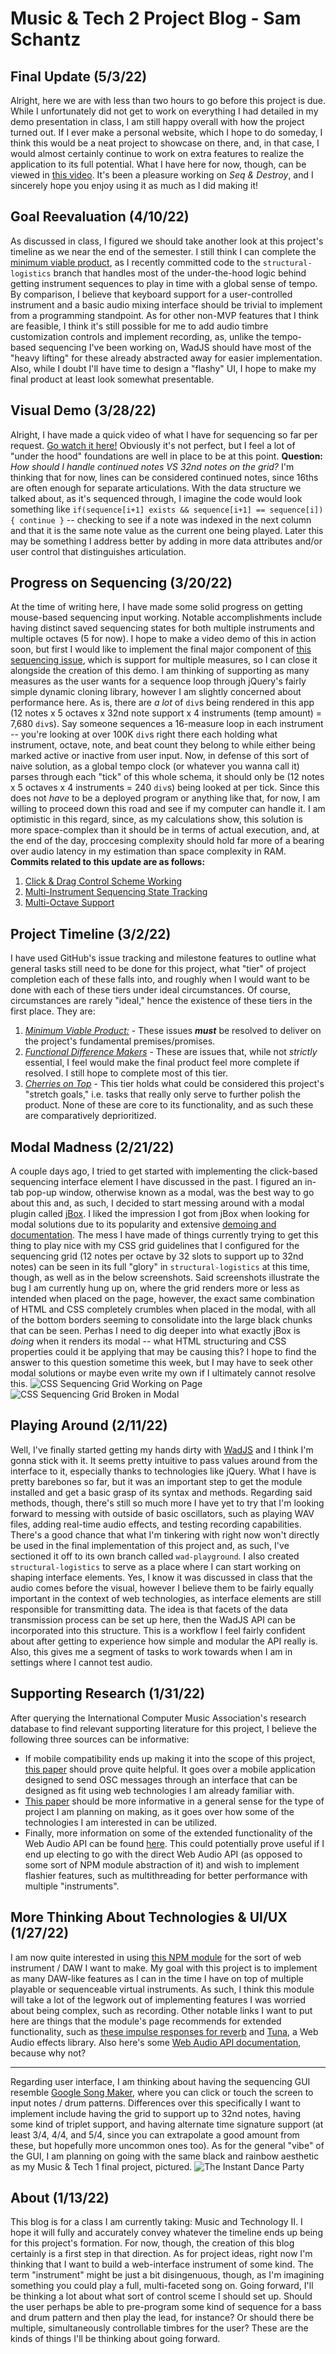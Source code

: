 # Music & Tech 2 Project Blog - Sam Schantz

## Final Update (5/3/22)
Alright, here we are with less than two hours to go before this project is due. While I unfortunately did not get to work on everything I had detailed in my demo presentation in class, I am still happy overall with how the project turned out. If I ever make a personal website, which I hope to do someday, I think this would be a neat project to showcase on there, and, in that case, I would almost certainly continue to work on extra features to realize the application to its full potential. What I have here for now, though, can be viewed in [this video](https://www.youtube.com/watch?v=89MxVTRuwJQ). It's been a pleasure working on *Seq & Destroy*, and I sincerely hope you enjoy using it as much as I did making it!

## Goal Reevaluation (4/10/22)
As discussed in class, I figured we should take another look at this project's timeline as we near the end of the semester. I still think I can complete the [minimum viable product](https://github.com/schans2/MT2/milestone/1), as I recently committed code to the `structural-logistics` branch that handles most of the under-the-hood logic behind getting instrument sequences to play in time with a global sense of tempo. By comparison, I believe that keyboard support for a user-controlled instrument and a basic audio mixing interface should be trivial to implement from a programming standpoint. As for other non-MVP features that I think are feasible, I think it's still possible for me to add audio timbre customization controls and implement recording, as, unlike the tempo-based sequencing I've been working on, WadJS should have most of the "heavy lifting" for these already abstracted away for easier implementation. Also, while I doubt I'll have time to design a "flashy" UI, I hope to make my final product at least look somewhat presentable.

## Visual Demo (3/28/22)
Alright, I have made a quick video of what I have for sequencing so far per request. [Go watch it here!](https://www.youtube.com/watch?v=hla3Fi7SIHA) Obviously it's not perfect, but I feel a lot of "under the hood" foundations are well in place to be at this point. **Question:** *How should I handle continued notes VS 32nd notes on the grid?* I'm thinking that for now, lines can be considered continued notes, since 16ths are often enough for separate articulations. With the data structure we talked about, as it's sequenced through, I imagine the code would look something like `if(sequence[i+1] exists && sequence[i+1] == sequence[i]) { continue }` -- checking to see if a note was indexed in the next column and that it is the same note value as the current one being played. Later this may be something I address better by adding in more data attributes and/or user control that distinguishes articulation.

## Progress on Sequencing (3/20/22)
At the time of writing here, I have made some solid progress on getting mouse-based sequencing input working. Notable accomplishments include having distinct saved sequencing states for both multiple instruments and multiple octaves (5 for now). I hope to make a video demo of this in action soon, but first I would like to implement the final major component of [this sequencing issue](https://github.com/schans2/MT2/issues/1), which is support for multiple measures, so I can close it alongside the creation of this demo. I am thinking of supporting as many measures as the user wants for a sequence loop through jQuery's fairly simple dynamic cloning library, however I am slightly concerned about performance here. As is, there are *a lot* of `div`s being rendered in this app (12 notes x 5 octaves x 32nd note support x 4 instruments (temp amount) = 7,680 `div`s). Say someone sequences a 16-measure loop in each instrument -- you're looking at over 100K `div`s right there each holding what instrument, octave, note, and beat count they belong to while either being marked active or inactive from user input. Now, in defense of this sort of naive solution, as a global tempo clock (or whatever you wanna call it) parses through each "tick" of this whole schema, it should only be (12 notes x 5 octaves x 4 instruments = 240 `div`s) being looked at per tick. Since this does not *have* to be a deployed program or anything like that, for now, I am willing to proceed down this road and see if my computer can handle it. I am optimistic in this regard, since, as my calculations show, this solution is more space-complex than it should be in terms of actual execution, and, at the end of the day, proccesing complexity should hold far more of a bearing over audio latency in my estimation than space complexity in RAM.
**Commits related to this update are as follows:**
1. [Click & Drag Control Scheme Working](https://github.com/schans2/MT2/commit/d16f1ff50171b196d1d89c9796df4b4227e4149c)
2. [Multi-Instrument Sequencing State Tracking](https://github.com/schans2/MT2/commit/88dde70a0f600cc83e5a90aab613b641365db339)
3. [Multi-Octave Support](https://github.com/schans2/MT2/commit/08361abc0d2a1f0dfe9c1926023812a9e21f057c)

## Project Timeline (3/2/22)
I have used GitHub's issue tracking and milestone features to outline what general tasks still need to be done for this project, what "tier" of project completion each of these falls into, and roughly when I would want to be done with each of these tiers under ideal circumstances. Of course, circumstances are rarely "ideal," hence the existence of these tiers in the first place. They are:
1. [*Minimum Viable Product:*](https://github.com/schans2/MT2/milestone/1) - These issues ***must*** be resolved to deliver on the project's fundamental premises/promises.
2. [*Functional Difference Makers*](https://github.com/schans2/MT2/milestone/2) - These are issues that, while not *strictly* essential, I feel would make the final product feel more complete if resolved. I still hope to complete most of this tier.
3. [*Cherries on Top*](https://github.com/schans2/MT2/milestone/3) - This tier holds what could be considered this project's "stretch goals," i.e. tasks that really only serve to further polish the product. None of these are core to its functionality, and as such these are comparatively deprioritized.

## Modal Madness (2/21/22)
A couple days ago, I tried to get started with implementing the click-based sequencing interface element I have discussed in the past. I figured an in-tab pop-up window, otherwise known as a modal, was the best way to go about this and, as such, I decided to start messing around with a modal plugin called [jBox](https://www.npmjs.com/package/jbox). I liked the impression I got from jBox when looking for modal solutions due to its popularity and extensive [demoing and documentation](https://stephanwagner.me/jBox). The mess I have made of things currently trying to get this thing to play nice with my CSS grid guidelines that I configured for the sequencing grid (12 notes per octave by 32 slots to support up to 32nd notes) can be seen in its full "glory" in `structural-logistics` at this time, though, as well as in the below screenshots. Said screenshots illustrate the bug I am currently hung up on, where the grid renders more or less as intended when placed on the page, however, the exact same combination of HTML and CSS completely crumbles when placed in the modal, with all of the bottom borders seeming to consolidate into the large black chunks that can be seen. Perhas I need to dig deeper into what exactly jBox is *doing* when it renders its modal -- what HTML structuring and CSS properties could it be applying that may be causing this? I hope to find the answer to this question sometime this week, but I may have to seek other modal solutions or maybe even write my own if I ultimately cannot resolve this. ![CSS Sequencing Grid Working on Page](/assets/blog/ScreenshotPageGrid.png "Working Grid on Page") ![CSS Sequencing Grid Broken in Modal](/assets/blog/ScreenshotModGrid.png "Broken Grid in Modal")

## Playing Around (2/11/22)
Well, I've finally started getting my hands dirty with [WadJS](https://www.npmjs.com/package/web-audio-daw) and I think I'm gonna stick with it. It seems pretty intuitive to pass values around from the interface to it, especially thanks to technologies like jQuery. What I have is pretty barebones so far, but it was an important step to get the module installed and get a basic grasp of its syntax and methods. Regarding said methods, though, there's still so much more I have yet to try that I'm looking forward to messing with outside of basic oscillators, such as playing WAV files, adding real-time audio effects, and testing recording capabilities. There's a good chance that what I'm tinkering with right now won't directly be used in the final implementation of this project and, as such, I've sectioned it off to its own branch called `wad-playground`.
I also created `structural-logistics` to serve as a place where I can start working on shaping interface elements. Yes, I know it was discussed in class that the audio comes before the visual, however I believe them to be fairly equally important in the context of web technologies, as interface elements are still responsible for transmitting data. The idea is that facets of the data transmission process can be set up here, then the WadJS API can be incorporated into this structure. This is a workflow I feel fairly confident about after getting to experience how simple and modular the API really is. Also, this gives me a segment of tasks to work towards when I am in settings where I cannot test audio.

## Supporting Research (1/31/22)
After querying the International Computer Music Association's research database to find relevant supporting literature for this project, I believe the following three sources can be informative:
- If mobile compatibility ends up making it into the scope of this project, [this paper](https://quod.lib.umich.edu/i/icmc/bbp2372.2011.086/1/--control-software-for-end-user-interface-programming?page=root;rgn=full+text;size=150;view=text) should prove quite helpful. It goes over a mobile application designed to send OSC messages through an interface that can be designed as fit using web technologies I am already familiar with.
- [This paper](https://quod.lib.umich.edu/i/icmc/bbp2372.2012.059/1/--real-time-web-technologies-in-the-networked-performance?page=root;rgn=full+text;size=150;view=text) should be more informative in a general sense for the type of project I am planning on making, as it goes over how some of the technologies I am interested in can be utilized.
- Finally, more information on some of the extended functionality of the Web Audio API can be found [here](https://quod.lib.umich.edu/i/icmc/bbp2372.2018.021/1/--audioworklet-the-future-of-web-audio?page=root;rgn=full+text;size=150;view=image). This could potentially prove useful if I end up electing to go with the direct Web Audio API (as opposed to some sort of NPM module abstraction of it) and wish to implement flashier features, such as multithreading for better performance with multiple "instruments".

## More Thinking About Technologies & UI/UX (1/27/22)
I am now quite interested in using [this NPM module](https://www.npmjs.com/package/web-audio-daw) for the sort of web instrument / DAW I want to make. My goal with this project is to implement as many DAW-like features as I can in the time I have on top of multiple playable or sequenceable virtual instruments. As such, I think this module will take a lot of the legwork out of implementing features I was worried about being complex, such as recording. Other notable links I want to put here are things that the module's page recommends for extended functionality, such as [these impulse responses for reverb](https://www.voxengo.com/impulses/) and [Tuna](https://github.com/Theodeus/tuna/wiki#the-nodes), a Web Audio effects library. Also here's some [Web Audio API documentation](https://developer.mozilla.org/en-US/docs/Web/API/Web_Audio_API/Using_Web_Audio_API), because why not?

_____

Regarding user interface, I am thinking about having the sequencing GUI resemble [Google Song Maker](https://musiclab.chromeexperiments.com/Song-Maker/), where you can click or touch the screen to input notes / drum patterns. Differences over this specifically I want to implement include having the grid to support up to 32nd notes, having some kind of triplet support, and having alternate time signature support (at least 3/4, 4/4, and 5/4, since you can extrapolate a good amount from these, but hopefully more uncommon ones too). As for the general "vibe" of the GUI, I am planning on going with the same black and rainbow aesthetic as my Music & Tech 1 final project, pictured. ![The Instant Dance Party](/assets/blog/ScreenshotIDP.png "The Instant Dance Party")

## About (1/13/22)
This blog is for a class I am currently taking: Music and Technology II. I hope it will fully and accurately convey whatever the timeline ends up being for this project's formation. For now, though, the creation of this blog certainly is a first step in that direction. As for project ideas, right now I'm thinking that I want to build a web-interface instrument of some kind. The term "instrument" might be just a bit disingenuous, though, as I'm imagining something you could play a full, multi-faceted song on. Going forward, I'll be thinking a lot about what sort of control sceme I should set up. Should the user perhaps be able to pre-program some kind of sequence for a bass and drum pattern and then play the lead, for instance? Or should there be multiple, simultaneously controllable timbres for the user? These are the kinds of things I'll be thinking about going forward.